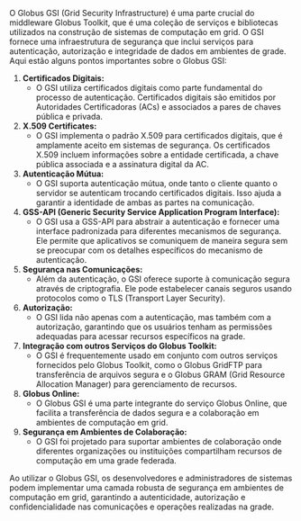 O Globus GSI (Grid Security Infrastructure) é uma parte crucial do middleware Globus Toolkit, que é uma coleção de serviços e bibliotecas utilizados na construção de sistemas de computação em grid. O GSI fornece uma infraestrutura de segurança que inclui serviços para autenticação, autorização e integridade de dados em ambientes de grade. Aqui estão alguns pontos importantes sobre o Globus GSI:

1. **Certificados Digitais:**
   - O GSI utiliza certificados digitais como parte fundamental do processo de autenticação. Certificados digitais são emitidos por Autoridades Certificadoras (ACs) e associados a pares de chaves pública e privada.
2. **X.509 Certificates:**
   - O GSI implementa o padrão X.509 para certificados digitais, que é amplamente aceito em sistemas de segurança. Os certificados X.509 incluem informações sobre a entidade certificada, a chave pública associada e a assinatura digital da AC.
3. **Autenticação Mútua:**
   - O GSI suporta autenticação mútua, onde tanto o cliente quanto o servidor se autenticam trocando certificados digitais. Isso ajuda a garantir a identidade de ambas as partes na comunicação.
4. **GSS-API (Generic Security Service Application Program Interface):**
   - O GSI usa a GSS-API para abstrair a autenticação e fornecer uma interface padronizada para diferentes mecanismos de segurança. Ele permite que aplicativos se comuniquem de maneira segura sem se preocupar com os detalhes específicos do mecanismo de autenticação.
5. **Segurança nas Comunicações:**
   - Além da autenticação, o GSI oferece suporte à comunicação segura através de criptografia. Ele pode estabelecer canais seguros usando protocolos como o TLS (Transport Layer Security).
6. **Autorização:**
   - O GSI lida não apenas com a autenticação, mas também com a autorização, garantindo que os usuários tenham as permissões adequadas para acessar recursos específicos na grade.
7. **Integração com outros Serviços do Globus Toolkit:**
   - O GSI é frequentemente usado em conjunto com outros serviços fornecidos pelo Globus Toolkit, como o Globus GridFTP para transferência de arquivos segura e o Globus GRAM (Grid Resource Allocation Manager) para gerenciamento de recursos.
8. **Globus Online:**
   - O Globus GSI é uma parte integrante do serviço Globus Online, que facilita a transferência de dados segura e a colaboração em ambientes de computação em grid.
9. **Segurança em Ambientes de Colaboração:**
   - O GSI foi projetado para suportar ambientes de colaboração onde diferentes organizações ou instituições compartilham recursos de computação em uma grade federada.

Ao utilizar o Globus GSI, os desenvolvedores e administradores de sistemas podem implementar uma camada robusta de segurança em ambientes de computação em grid, garantindo a autenticidade, autorização e confidencialidade nas comunicações e operações realizadas na grade.